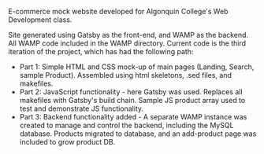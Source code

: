 E-commerce mock website developed for Algonquin College's Web Development class.

Site generated using Gatsby as the front-end, and WAMP as the backend. All WAMP code included in the WAMP directory. Current code is the third iteration of the project, which has had the following path:
- Part 1: Simple HTML and CSS mock-up of main pages (Landing, Search, sample Product). Assembled using html skeletons, .sed files, and makefiles.
- Part 2: JavaScript functionality - here Gatsby was used. Replaces all makefiles with Gatsby's build chain. Sample JS product array used to test and demonstrate JS functionality.
- Part 3: Backend functionality added - A separate WAMP instance was created to manage and control the backend, including the MySQL database. Products migrated to database, and an add-product page was included to grow product DB.
